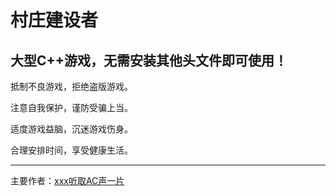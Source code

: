 # 村庄建设者

大型C++游戏，**无需**安装其他头文件即可使用！
-------------------------
抵制不良游戏，拒绝盗版游戏。

注意自我保护，谨防受骗上当。

适度游戏益脑，沉迷游戏伤身。

合理安排时间，享受健康生活。

---------------------------

主要作者：[xxx听取AC声一片](https://www.luogu.com.cn/user/252401)
